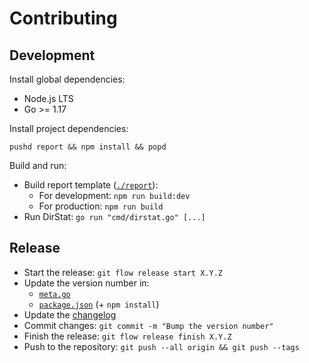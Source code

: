 # Contributing

## Development

Install global dependencies:

- Node.js LTS
- Go >= 1.17

Install project dependencies:

```shell
pushd report && npm install && popd
```

Build and run:

- Build report template ([`./report`](./report)):
  - For development: `npm run build:dev`
  - For production: `npm run build`
- Run DirStat: `go run "cmd/dirstat.go" [...]`

## Release

- Start the release: `git flow release start X.Y.Z`
- Update the version number in:
  - [`meta.go`](./internal/meta/meta.go)
  - [`package.json`](./report/package.json) (+ `npm install`)
- Update the [changelog](./CHANGELOG.md)
- Commit changes: `git commit -m "Bump the version number"`
- Finish the release: `git flow release finish X.Y.Z`
- Push to the repository: `git push --all origin && git push --tags`
